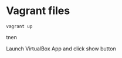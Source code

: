 Vagrant files
=================

```
vagrant up
```
tnen

Launch VirtualBox App and click show button
